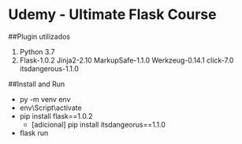 # Udemy - Ultimate Flask Course

##Plugin utilizados
1. Python 3.7
2. Flask-1.0.2 Jinja2-2.10 MarkupSafe-1.1.0 Werkzeug-0.14.1 click-7.0 itsdangerous-1.1.0 

##Install and Run
- py -m venv env
- env\Script\activate
- pip install flask==1.0.2
  - [adicional] pip install itsdangeorus==1.1.0
- flask run